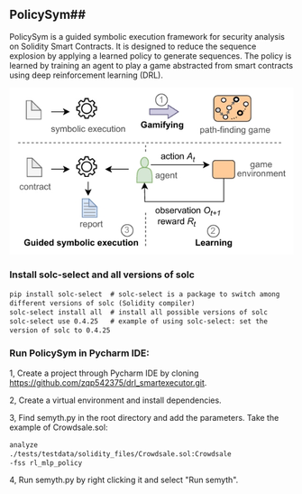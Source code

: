
##  PolicySym##

PolicySym is a guided symbolic execution framework for security analysis on Solidity Smart Contracts. It is designed to reduce the sequence explosion by applying a learned policy to generate sequences. The policy is learned by training an agent to play a game abstracted from smart contracts using deep reinforcement learning (DRL). 


![Path-Finding Game](./policysym.jpg)



### Install solc-select and all versions of solc
```
pip install solc-select  # solc-select is a package to switch among different versions of solc (Solidity compiler)
solc-select install all  # install all possible versions of solc 
solc-select use 0.4.25   # example of using solc-select: set the version of solc to 0.4.25
```


### Run PolicySym in Pycharm IDE:

1, Create a project through Pycharm IDE by cloning https://github.com/zqp542375/drl_smartexecutor.git.

2, Create a virtual environment and install dependencies.

3, Find semyth.py in the root directory and add the parameters. Take the example of Crowdsale.sol:
```
analyze
./tests/testdata/solidity_files/Crowdsale.sol:Crowdsale
-fss rl_mlp_policy
```
4, Run semyth.py by right clicking it and select "Run semyth".



